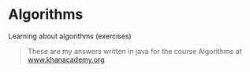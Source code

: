 # Algorithms
Learning about algorithms (exercises) 
> These are my answers written in java for the course Algorithms at www.khanacademy.org

